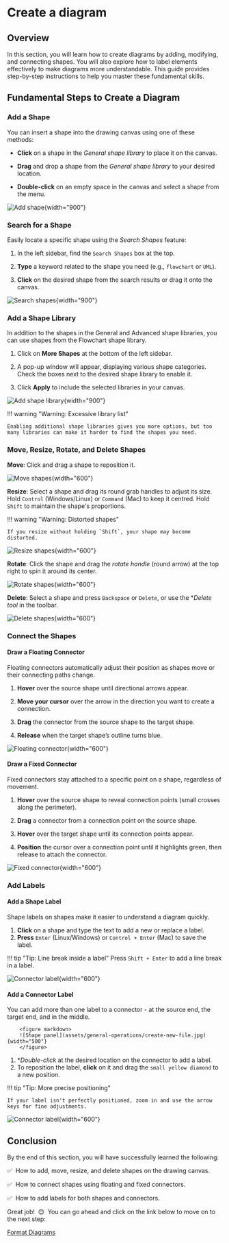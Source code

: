 # Create a diagram

## Overview

In this section, you will learn how to create diagrams by adding, modifying, and connecting shapes. You will also explore how to label elements effectively to make diagrams more understandable. This guide provides step-by-step instructions to help you master these fundamental skills.    

## Fundamental Steps to Create a Diagram

### Add a Shape

You can insert a shape into the drawing canvas using one of these methods:

- **Click** on a shape in the *General shape library* to place it on the canvas.

- **Drag** and drop a shape from the *General shape library* to your desired location.

- **Double-click** on an empty space in the canvas and select a shape from the menu.

![Add shape](assets/create-diagrams/add-shape.gif "How to add a shape"){width="900"}

### Search for a Shape

Easily locate a specific shape using the *Search Shapes* feature:

1. In the left sidebar, find the `Search Shapes` box at the top.

2. **Type** a keyword related to the shape you need (e.g., `flowchart` or `UML`).

3. **Click** on the desired shape from the search results or drag it onto the canvas.

![Search shapes](assets/create-diagrams/search-shapes.gif "How to search for a shape"){width="900"}

### Add a Shape Library

In addition to the shapes in the General and Advanced shape libraries, you can use shapes from the Flowchart shape library.

1. Click on **More Shapes** at the bottom of the left sidebar.

2. A pop-up window will appear, displaying various shape categories. Check the boxes next to the desired shape library to enable it.

3. Click **Apply** to include the selected libraries in your canvas.

![Add shape library](assets/create-diagrams/add-shape-library.gif "How to add a shape library"){width="900"}

!!! warning "Warning: Excessive library list"

    Enabling additional shape libraries gives you more options, but too many libraries can make it harder to find the shapes you need.
    
### Move, Resize, Rotate, and Delete Shapes

**Move**: Click and drag a shape to reposition it.

![Move shapes](assets/create-diagrams/move-shape.gif "How to move a shape"){width="600"}

**Resize**: Select a shape and drag its round grab handles to adjust its size. Hold `Control` (Windows/Linux) or `Command` (Mac) to keep it centred. Hold `Shift` to maintain the shape's proportions.

!!! warning "Warning: Distorted shapes"

    If you resize without holding `Shift`, your shape may become distorted.

![Resize shapes](assets/create-diagrams/resize-shape.gif "How to resize a shape"){width="600"}

**Rotate**:  Click the shape and drag the *rotate handle* (round arrow) at the top right to spin it around its center.

![Rotate shapes](assets/create-diagrams/rotate-shape.gif "How to rotate a shape"){width="600"}

**Delete**: Select a shape and press `Backspace` or `Delete`, or use the **Delete tool* in the toolbar.

![Delete shapes](assets/create-diagrams/delete-shape.gif "How to delete a shape"){width="600"}

### Connect the Shapes

#### Draw a Floating Connector

Floating connectors automatically adjust their position as shapes move or their connecting paths change.

1. **Hover** over the source shape until directional arrows appear.

2. **Move your cursor** over the arrow in the direction you want to create a connection.

3. **Drag** the connector from the source shape to the target shape.

4. **Release** when the target shape’s outline turns blue.

![Floating connector](assets/create-diagrams/draw-floating-connector.gif "How to draw a floating connector"){width="600"}

#### Draw a Fixed Connector

Fixed connectors stay attached to a specific point on a shape, regardless of movement.

1. **Hover** over the source shape to reveal connection points (small crosses along the perimeter).

2. **Drag** a connector from a connection point on the source shape.

3. **Hover** over the target shape until its connection points appear.

4. **Position** the cursor over a connection point until it highlights green, then release to attach the connector.

![Fixed connector](assets/create-diagrams/draw-fixed-connector.gif "How to draw a fixed connector"){width="600"}

### Add Labels

#### Add a Shape Label

Shape labels on shapes make it easier to understand a diagram quickly.

1. **Click** on a shape and type the text to add a new or replace a label.
2. **Press** `Enter` (Linux/Windows) or `Control + Enter` (Mac) to save the label.

!!! tip "Tip: Line break inside a label"
    Press `Shift + Enter` to add a line break in a label.

![Connector label](assets/create-diagrams/add-shape-label.gif "How to add a shape label"){width="600"}

#### Add a Connector Label

You can add more than one label to a connector - at the source end, the target end, and in the middle.

        <figure markdown>
        ![Shape panel](assets/general-operations/create-new-file.jpg){width="500"}
        </figure>

1. **Double-click* at the desired location on the connector to add a label.
2. To reposition the label, **click** on it and drag the `small yellow diamond` to a new position.

!!! tip "Tip: More precise positioning"

    If your label isn't perfectly positioned, zoom in and use the arrow keys for fine adjustments.

![Connector label](assets/create-diagrams/add-connector-label.gif "How to add a connector label"){width="600"}

## Conclusion

By the end of this section, you will have successfully learned the following:

:white_check_mark:&nbsp; How to add, move, resize, and delete shapes on the drawing canvas.

:white_check_mark:&nbsp; How to connect shapes using floating and fixed connectors.

:white_check_mark:&nbsp; How to add labels for both shapes and connectors.

Great job! &nbsp;:blush:&nbsp; You can go ahead and click on the link below to move on to the next step:

[Format Diagrams](format-diagrams.md)